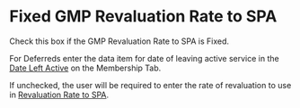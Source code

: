 # Fixed GMP Revaluation Rate to SPA

Check this box if the GMP Revaluation Rate to SPA is Fixed.

For Deferreds enter the data item for date of leaving active service in
the [Date Left Active](deferreds_basis+leaving.md) on the Membership
Tab.

If unchecked, the user will be required to enter the rate of revaluation
to use in [Revaluation Rate to SPA](deferreds_basis+gmprev1.md).
